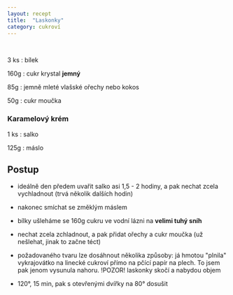 ```yaml
---
layout: recept
title:  "Laskonky"
category: cukroví
---
```


<br>

<div class="ingredience" markdown="1">

3 ks
: bílek

160g
: cukr krystal **jemný**

85g
: jemně mleté vlašské ořechy nebo kokos

50g
: cukr moučka

### Karamelový krém

1 ks
: salko

125g
: máslo

</div>

## Postup

<div class="postup" markdown="1">  

- ideálně den předem uvařit salko asi 1,5 - 2 hodiny, a pak nechat zcela vychladnout (trvá několik dalších hodin)
- nakonec smíchat se změklým máslem

- bílky ušleháme se 160g cukru ve vodní lázni na __velimi tuhý sníh__
- nechat zcela zchladnout, a pak přidat ořechy a cukr moučka (už nešlehat, jinak to začne téct)
- požadovaného tvaru lze dosáhnout několika způsoby: já hmotou "plnila" vykrajovátko na linecké cukroví přímo na pčící papír na plech. To jsem pak jenom vysunula nahoru. !POZOR! laskonky skočí a nabydou objem
- 120°, 15 min, pak s otevřenými dvířky na 80° dosušit

</div>
